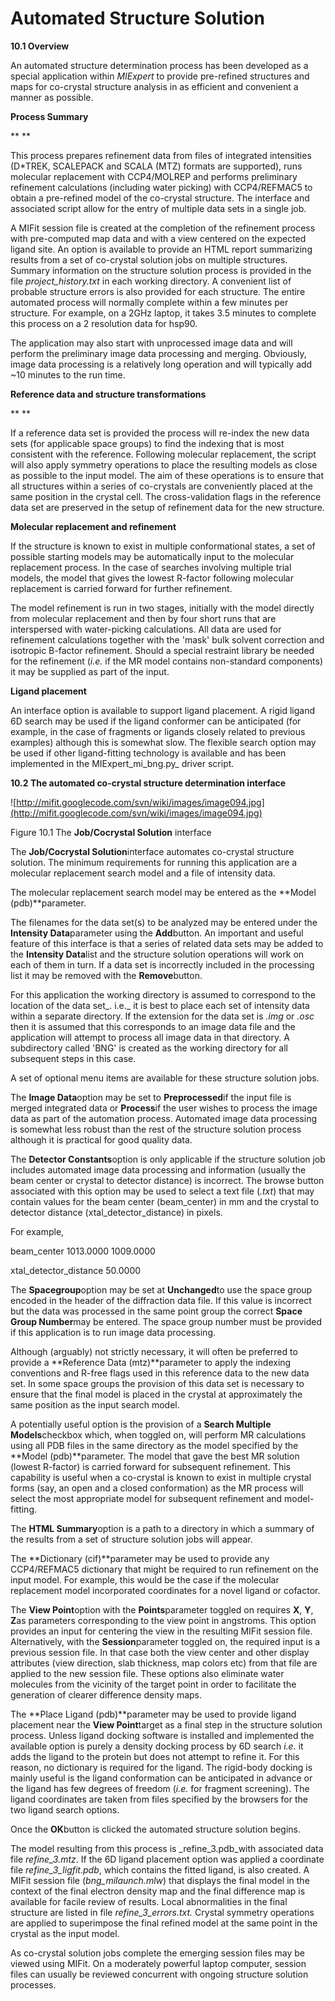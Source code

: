 # Automated Structure Solution #

**10.1 Overview**

An automated structure determination process has been developed as a special application within _MIExpert_ to provide pre-refined structures and maps for co-crystal structure analysis in as efficient and convenient a manner as possible.

**Process Summary**

** **

This process prepares refinement data from files of integrated intensities (D\*TREK, SCALEPACK and SCALA (MTZ) formats are supported), runs molecular replacement with CCP4/MOLREP and performs preliminary refinement calculations (including water picking) with CCP4/REFMAC5 to obtain a pre-refined model of the co-crystal structure. The interface and associated script allow for the entry of multiple data sets in a single job.

A MIFit session file is created at the completion of the refinement process with pre-computed map data and with a view centered on the expected ligand site. An option is available to provide an HTML report summarizing results from a set of co-crystal solution jobs on multiple structures. Summary information on the structure solution process is provided in the file _project\_history.txt_ in each working directory. A convenient list of probable structure errors is also provided for each structure. The entire automated process will normally complete within a few minutes per structure. For example, on a 2GHz laptop, it takes 3.5 minutes to complete this process on a 2 resolution data for hsp90.

The application may also start with unprocessed image data and will perform the preliminary image data processing and merging. Obviously, image data processing is a relatively long operation and will typically add ~10 minutes to the run time.

**Reference data and structure transformations**

** **

If a reference data set is provided the process will re-index the new data sets (for applicable space groups) to find the indexing that is most consistent with the reference. Following molecular replacement, the script will also apply symmetry operations to place the resulting models as close as possible to the input model. The aim of these operations is to ensure that all structures within a series of co-crystals are conveniently placed at the same position in the crystal cell. The cross-validation flags in the reference data set are preserved in the setup of refinement data for the new structure.

**Molecular replacement and refinement**

If the structure is known to exist in multiple conformational states, a set of possible starting models may be automatically input to the molecular replacement process. In the case of searches involving multiple trial models, the model that gives the lowest R-factor following molecular replacement is carried forward for further refinement.

The model refinement is run in two stages, initially with the model directly from molecular replacement and then by four short runs that are interspersed with water-picking calculations. All data are used for refinement calculations together with the 'mask' bulk solvent correction and isotropic B-factor refinement. Should a special restraint library be needed for the refinement (_i.e._ if the MR model contains non-standard components) it may be supplied as part of the input.

**Ligand placement**

An interface option is available to support ligand placement. A rigid ligand 6D search may be used if the ligand conformer can be anticipated (for example, in the case of fragments or ligands closely related to previous examples) although this is somewhat slow. The flexible search option may be used if other ligand-fitting technology is available and has been implemented in the MIExpert_mi\_bng.py_ driver script.

**10.2 The automated co-crystal structure determination interface**

![http://mifit.googlecode.com/svn/wiki/images/image094.jpg](http://mifit.googlecode.com/svn/wiki/images/image094.jpg)

Figure 10.1 The **Job/Cocrystal Solution** interface

The **Job/Cocrystal Solution**interface automates co-crystal structure solution. The minimum requirements for running this application are a molecular replacement search model and a file of intensity data.

The molecular replacement search model may be entered as the **Model (pdb)**parameter.

The filenames for the data set(s) to be analyzed may be entered under the **Intensity Data**parameter using the **Add**button. An important and useful feature of this interface is that a series of related data sets may be added to the **Intensity Data**list and the structure solution operations will work on each of them in turn. If a data set is incorrectly included in the processing list it may be removed with the **Remove**button.

For this application the working directory is assumed to correspond to the location of the data set_. i.e._ it is best to place each set of intensity data within a separate directory. If the extension for the data set is _.img_ or _.osc_ then it is assumed that this corresponds to an image data file and the application will attempt to process all image data in that directory. A subdirectory called 'BNG' is created as the working directory for all subsequent steps in this case.

A set of optional menu items are available for these structure solution jobs.

The **Image Data**option may be set to **Preprocessed**if the input file is merged integrated data or **Process**if the user wishes to process the image data as part of the automation process. Automated image data processing is somewhat less robust than the rest of the structure solution process although it is practical for good quality data.

The **Detector Constants**option is only applicable if the structure solution job includes automated image data processing and information (usually the beam center or crystal to detector distance) is incorrect. The browse button associated with this option may be used to select a text file (_.txt_) that may contain values for the beam center (beam\_center) in mm and the crystal to detector distance (xtal\_detector\_distance) in pixels.

For example,

beam\_center 1013.0000 1009.0000

xtal\_detector\_distance 50.0000

The **Spacegroup**option may be set at **Unchanged**to use the space group encoded in the header of the diffraction data file. If this value is incorrect but the data was processed in the same point group the correct **Space Group Number**may be entered. The space group number must be provided if this application is to run image data processing.



Although (arguably) not strictly necessary, it will often be preferred to provide a **Reference Data (mtz)**parameter to apply the indexing conventions and R-free flags used in this reference data to the new data set. In some space groups the provision of this data set is necessary to ensure that the final model is placed in the crystal at approximately the same position as the input search model.

A potentially useful option is the provision of a **Search Multiple Models**checkbox which, when toggled on, will perform MR calculations using all PDB files in the same directory as the model specified by the **Model (pdb)**parameter. The model that gave the best MR solution (lowest R-factor) is carried forward for subsequent refinement. This capability is useful when a co-crystal is known to exist in multiple crystal forms (say, an open and a closed conformation) as the MR process will select the most appropriate model for subsequent refinement and model-fitting.

The **HTML Summary**option is a path to a directory in which a summary of the results from a set of structure solution jobs will appear.

The **Dictionary (cif)**parameter may be used to provide any CCP4/REFMAC5 dictionary that might be required to run refinement on the input model. For example, this would be the case if the molecular replacement model incorporated coordinates for a novel ligand or cofactor.

The **View Point**option with the **Points**parameter toggled on requires **X**, **Y**, **Z**as parameters corresponding to the view point in angstroms. This option provides an input for centering the view in the resulting MIFit session file. Alternatively, with the **Session**parameter toggled on, the required input is a previous session file. In that case both the view center and other display attributes (view direction, slab thickness, map colors etc) from that file are applied to the new session file. These options also eliminate water molecules from the vicinity of the target point in order to facilitate the generation of clearer difference density maps.

The **Place Ligand (pdb)**parameter may be used to provide ligand placement near the **View Point**target as a final step in the structure solution process. Unless ligand docking software is installed and implemented the available option is purely a density docking process by 6D search _i.e._ it adds the ligand to the protein but does not attempt to refine it. For this reason, no dictionary is required for the ligand. The rigid-body docking is mainly useful is the ligand conformation can be anticipated in advance or the ligand has few degrees of freedom (_i.e._ for fragment screening). The ligand coordinates are taken from files specified by the browsers for the two ligand search options.

Once the **OK**button is clicked the automated structure solution begins.

The model resulting from this process is _refine\_3.pdb_with associated data file _refine\_3.mtz_. If the 6D ligand placement option was applied a coordinate file _refine\_3\_ligfit.pdb_, which contains the fitted ligand, is also created. A MIFit session file (_bng\_milaunch.mlw_) that displays the final model in the context of the final electron density map and the final difference map is available for facile review of results. Local abnormalities in the final structure are listed in file _refine\_3\_errors.txt._ Crystal symmetry operations are applied to superimpose the final refined model at the same point in the crystal as the input model.

As co-crystal solution jobs complete the emerging session files may be viewed using MIFit. On a moderately powerful laptop computer, session files can usually be reviewed concurrent with ongoing structure solution processes.